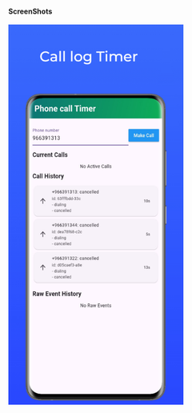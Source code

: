 #### ScreenShots

<img src="https://github.com/Sushanthsush43/call_timer_Flutter/blob/main/assests/image1.jpeg" alt="Image 1" width="350">
